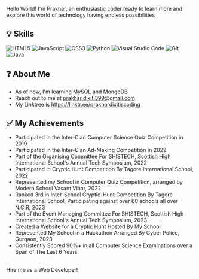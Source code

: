 Hello World! I'm Prakhar, an enthusiastic coder ready to learn more and explore this world of technology having endless possibilities


## 💡 Skills


![HTML5](https://img.shields.io/badge/html5-%23E34F26.svg?style=for-the-badge&logo=html5&logoColor=white)
![JavaScript](https://img.shields.io/badge/javascript-%23323330.svg?style=for-the-badge&logo=javascript&logoColor=%23F7DF1E)
![CSS3](https://img.shields.io/badge/css3-%231572B6.svg?style=for-the-badge&logo=css3&logoColor=white)
![Python](https://img.shields.io/badge/python-3670A0?style=for-the-badge&logo=python&logoColor=ffdd54)
![Visual Studio Code](https://img.shields.io/badge/Visual%20Studio%20Code-0078d7.svg?style=for-the-badge&logo=visual-studio-code&logoColor=white)
![Git](https://img.shields.io/badge/git-%23F05033.svg?style=for-the-badge&logo=git&logoColor=white)
![Java](https://img.shields.io/badge/Java-ED8B00?style=for-the-badge&logo=openjdk&logoColor=white)


## ❓ About Me


- As of now, I'm learning MySQL and MongoDB
- Reach out to me at prakhar.dixit.399@gmail.com
- My Linktree is https://linktr.ee/prakhardixitiscoding


## ✅ My Achievements


- Participated in the Inter-Clan Computer Science Quiz Competition in 2019
- Participated in the Inter-Clan Ad-Making Competition in 2022
- Part of the Organising Committee For SHISTECH, Scottish High International School's Annual Tech Symposium, 2022
- Participated in Cryptic Hunt Competition By Tagore International School, 2022
- Represented my School in Computer Quiz Competition, arranged by Modern School Vasant Vihar, 2022
- Ranked 3rd in Inter-School Cryptic-Hunt Competition By Tagore International School, Participating against over 60 schools all over N.C.R, 2023
- Part of the Event Managing Committee For SHISTECH, Scottish High International School's Annual Tech Symposium, 2023
- Created a Website for a Cryptic Hunt Hosted By My School
- Represented My School in a Hackathon Arranged By Cyber Police, Gurgaon, 2023
- Consistently Scored 90%+ in all Computer Science Examinations over a Span of The Last 6 Years

<br>
Hire me as a Web Developer!
